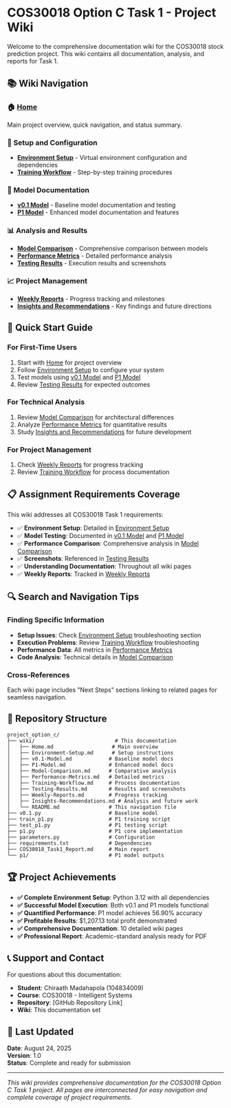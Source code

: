 # COS30018 Option C Task 1 - Project Wiki

Welcome to the comprehensive documentation wiki for the COS30018 stock prediction project. This wiki contains all documentation, analysis, and reports for Task 1.

## 📚 Wiki Navigation

### 🏠 [Home](Home.md)
Main project overview, quick navigation, and status summary.

### 🔧 Setup and Configuration
- **[Environment Setup](Environment-Setup.md)** - Virtual environment configuration and dependencies
- **[Training Workflow](Training-Workflow.md)** - Step-by-step training procedures

### 🤖 Model Documentation
- **[v0.1 Model](v0.1-Model.md)** - Baseline model documentation and testing
- **[P1 Model](P1-Model.md)** - Enhanced model documentation and features

### 📊 Analysis and Results
- **[Model Comparison](Model-Comparison.md)** - Comprehensive comparison between models
- **[Performance Metrics](Performance-Metrics.md)** - Detailed performance analysis
- **[Testing Results](Testing-Results.md)** - Execution results and screenshots

### 📈 Project Management
- **[Weekly Reports](Weekly-Reports.md)** - Progress tracking and milestones
- **[Insights and Recommendations](Insights-Recommendations.md)** - Key findings and future directions

## 🎯 Quick Start Guide

### For First-Time Users
1. Start with [Home](Home.md) for project overview
2. Follow [Environment Setup](Environment-Setup.md) to configure your system
3. Test models using [v0.1 Model](v0.1-Model.md) and [P1 Model](P1-Model.md)
4. Review [Testing Results](Testing-Results.md) for expected outcomes

### For Technical Analysis
1. Review [Model Comparison](Model-Comparison.md) for architectural differences
2. Analyze [Performance Metrics](Performance-Metrics.md) for quantitative results
3. Study [Insights and Recommendations](Insights-Recommendations.md) for future development

### For Project Management
1. Check [Weekly Reports](Weekly-Reports.md) for progress tracking
2. Review [Training Workflow](Training-Workflow.md) for process documentation

## 📋 Assignment Requirements Coverage

This wiki addresses all COS30018 Task 1 requirements:

- ✅ **Environment Setup**: Detailed in [Environment Setup](Environment-Setup.md)
- ✅ **Model Testing**: Documented in [v0.1 Model](v0.1-Model.md) and [P1 Model](P1-Model.md)
- ✅ **Performance Comparison**: Comprehensive analysis in [Model Comparison](Model-Comparison.md)
- ✅ **Screenshots**: Referenced in [Testing Results](Testing-Results.md)
- ✅ **Understanding Documentation**: Throughout all wiki pages
- ✅ **Weekly Reports**: Tracked in [Weekly Reports](Weekly-Reports.md)

## 🔍 Search and Navigation Tips

### Finding Specific Information
- **Setup Issues**: Check [Environment Setup](Environment-Setup.md) troubleshooting section
- **Execution Problems**: Review [Training Workflow](Training-Workflow.md) troubleshooting
- **Performance Data**: All metrics in [Performance Metrics](Performance-Metrics.md)
- **Code Analysis**: Technical details in [Model Comparison](Model-Comparison.md)

### Cross-References
Each wiki page includes "Next Steps" sections linking to related pages for seamless navigation.

## 📁 Repository Structure

```
project_option_c/
├── wiki/                          # This documentation
│   ├── Home.md                   # Main overview
│   ├── Environment-Setup.md      # Setup instructions
│   ├── v0.1-Model.md            # Baseline model docs
│   ├── P1-Model.md              # Enhanced model docs
│   ├── Model-Comparison.md      # Comparative analysis
│   ├── Performance-Metrics.md   # Detailed metrics
│   ├── Training-Workflow.md     # Process documentation
│   ├── Testing-Results.md       # Results and screenshots
│   ├── Weekly-Reports.md        # Progress tracking
│   ├── Insights-Recommendations.md # Analysis and future work
│   └── README.md                # This navigation file
├── v0.1.py                      # Baseline model
├── train_p1.py                  # P1 training script
├── test_p1.py                   # P1 testing script
├── p1.py                        # P1 core implementation
├── parameters.py                # Configuration
├── requirements.txt             # Dependencies
├── COS30018_Task1_Report.md     # Main report
└── p1/                          # P1 model outputs
```

## 🏆 Project Achievements

- **✅ Complete Environment Setup**: Python 3.12 with all dependencies
- **✅ Successful Model Execution**: Both v0.1 and P1 models functional
- **✅ Quantified Performance**: P1 model achieves 56.90% accuracy
- **✅ Profitable Results**: $1,207.13 total profit demonstrated
- **✅ Comprehensive Documentation**: 10 detailed wiki pages
- **✅ Professional Report**: Academic-standard analysis ready for PDF

## 📞 Support and Contact

For questions about this documentation:
- **Student**: Chiraath Madahapola (104834009)
- **Course**: COS30018 - Intelligent Systems
- **Repository**: [GitHub Repository Link]
- **Wiki**: This documentation set

## 📅 Last Updated

**Date**: August 24, 2025  
**Version**: 1.0  
**Status**: Complete and ready for submission

---

*This wiki provides comprehensive documentation for the COS30018 Option C Task 1 project. All pages are interconnected for easy navigation and complete coverage of project requirements.*
